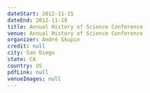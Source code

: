 ```yaml
---
dateStart: 2012-11-15
dateEnd: 2012-11-18
title: Annual History of Science Conference
venue: Annual History of Science Conference
organizer: André Skupin
credit: null
city: San Diego
state: CA
country: US
pdfLink: null
venueImages: null
---
```

